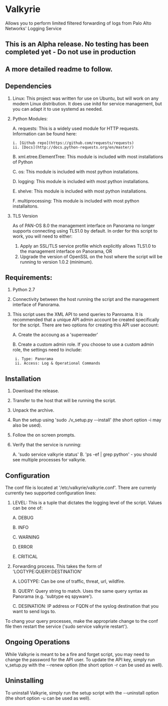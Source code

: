 # Valkyrie
Allows you to perform limited filtered forwarding of logs from Palo Alto Networks' Logging Service

## This is an Alpha release. No testing has been completed yet - Do not use in production

## A more detailed readme to follow.



## Dependencies

1. Linux: This project was written for use on Ubuntu, but will work on any
modern Linux distribution. It does use initd for service management, but you
can adapt it to use systemd as needed.
2. Python Modules:

   A. requests: This is a widely used module for HTTP requests. Information can be
  found here:
  
       i. [Github repo](https://github.com/requests/requests)  
       ii. [Docs](http://docs.python-requests.org/en/master/)  
   B. xml.etree.ElementTree: This module is included with most installations of Python
   
   C. os: This module is included with most python installations.
   
   D. logging: This module is included with most python installations.
   
   E. shelve: This module is included with most python installations.
   
   F. multiprocessing: This module is included with most python installaitons.
3. TLS Version

    As of PAN-OS 8.0 the management interface on Panorama no longer supports connecting using
    TLS1.0 by default. In order for this script to work, you will need to either:
    1. Apply an SSL/TLS service profile which explicitly allows TLS1.0 to the management interface
    on Panorama, OR
    2. Upgrade the version of OpenSSL on the host where the script will be running to version 1.0.2
    (minimum).
    
## Requirements:

1. Python 2.7
2. Connectivity between the host running the script and the management interface of
Panorama.
3. This script uses the XML API to send queries to Panroama. It is recommended that a
unique API admin account be created specifically for the script. There are two options
for creating this API user account:

     A. Create the accoung as a 'superreader'
     
     B. Create a custom admin role. If you choose to use a custom admin role, the
     settings need to include:
     
        i. Type: Panorama
        ii. Access: Log & Operational Commands

## Installation

1. Download the release.
2. Transfer to the host that will be running the script.
3. Unpack the archive.
4. Run the setup using 'sudo ./v_setup.py --install' (the short option -i may 
also be used).
5. Follow the on screen prompts.
6. Verify that the service is running:

    A. 'sudo service valkyrie status'
    B. 'ps -ef | grep python' - you should see multiple processes for valkyrie.
    
## Configuration

The conf file is located at '/etc/valkyrie/valkyrie.conf'. There are currenly 
currently two supported configuration lines:

1. LEVEL: This is a tuple that dictates the logging level of the script. Values
can be one of:

    A. DEBUG
    
    B. INFO
    
    C. WARNING
    
    D. ERROR
    
    E. CRITICAL

2. Forwarding process. This takes the form of 'LOGTYPE:QUERY:DESTINATION'

    A. LOGTYPE: Can be one of traffic, threat, url, wildfire.
    
    B. QUERY: Query string to match. Uses the same query syntax as Panorama 
    (e.g. 'subtype eq spyware').
    
    C. DESINATION: IP address or FQDN of the syslog destination that you want to
    send logs to. 

To chang your query processes, make the appropriate change to the conf file then
restart the service ('sudo service valkyrie restart').


## Ongoing Operations

While Valkyrie is meant to be a fire and forget script, you may need to change
the password for the API user. To update the API key, simply run v_setup.py with
the --renew option (the short option -r can be used as well).


## Uninstalling

To uninstall Valkyrie, simply run the setup script with the --uninstall option
(the short option -u can be used as well).
 

